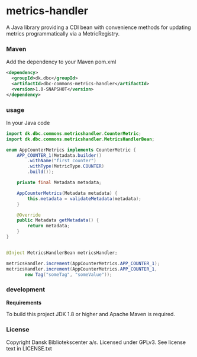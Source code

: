 metrics-handler
===============

A Java library providing a CDI bean with convenience methods for updating
metrics programmatically via a MetricRegistry.
 
### Maven

Add the dependency to your Maven pom.xml

```xml
<dependency>
  <groupId>dk.dbc</groupId>
  <artifactId>dbc-commons-metrics-handler</artifactId>
  <version>1.0-SNAPSHOT</version>
</dependency>
```

### usage

In your Java code

```java
import dk.dbc.commons.metricshandler.CounterMetric;
import dk.dbc.commons.metricshandler.MetricsHandlerBean;

enum AppCounterMetrics implements CounterMetric {
    APP_COUNTER_1(Metadata.builder()
        .withName("first counter")
        .withType(MetricType.COUNTER)
        .build());

    private final Metadata metadata;

    AppCounterMetrics(Metadata metadata) {
        this.metadata = validateMetadata(metadata);
    }

    @Override
    public Metadata getMetadata() {
        return metadata;
    }
}


@Inject MetricsHandlerBean metricsHandler;

metricsHandler.increment(AppCounterMetrics.APP_COUNTER_1);
metricsHandler.increment(AppCounterMetrics.APP_COUNTER_1,
       new Tag("someTag", "someValue"));

```


### development

**Requirements**

To build this project JDK 1.8 or higher and Apache Maven is required.

### License

Copyright Dansk Bibliotekscenter a/s. Licensed under GPLv3.
See license text in LICENSE.txt